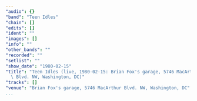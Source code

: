 ```yaml
---
"audio": {}
"band": "Teen Idles"
"chain": []
"edits": []
"ident": ""
"images": []
"info": ""
"other_bands": ""
"recorded": ""
"setlist": ""
"show_date": "1980-02-15"
"title": "Teen Idles (live, 1980-02-15: Brian Fox's garage, 5746 MacArthur\
  \ Blvd. NW, Washington, DC)"
"tracks": []
"venue": "Brian Fox's garage, 5746 MacArthur Blvd. NW, Washington, DC"
...
```

